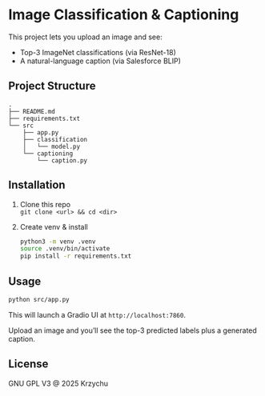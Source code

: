 # Image Classification & Captioning

This project lets you upload an image and see:
- Top-3 ImageNet classifications (via ResNet-18)
- A natural-language caption (via Salesforce BLIP)

## Project Structure

```
.
├── README.md
├── requirements.txt
└── src
    ├── app.py
    ├── classification
    │   └── model.py
    └── captioning
        └── caption.py
```

## Installation

1. Clone this repo  
   `git clone <url> && cd <dir>`

2. Create venv & install  
   ```bash
   python3 -m venv .venv
   source .venv/bin/activate
   pip install -r requirements.txt
   ```

## Usage

```bash
python src/app.py
```

This will launch a Gradio UI at `http://localhost:7860`.

Upload an image and you’ll see the top-3 predicted labels plus a generated caption.

## License

GNU GPL V3 @ 2025 Krzychu